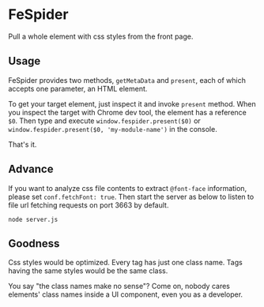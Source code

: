 # FeSpider

Pull a whole element with css styles from the front page.

## Usage

FeSpider provides two methods, `getMetaData` and `present`, each of which accepts one parameter, an HTML element.

To get your target element, just inspect it and invoke `present` method. When you inspect the target with Chrome dev tool, the element has a reference `$0`. Then type and execute `window.fespider.present($0)` or `window.fespider.present($0, 'my-module-name')` in the console.

That's it.

## Advance

If you want to analyze css file contents to extract `@font-face` information, please set `conf.fetchFont: true`. Then start the server as below to listen to file url fetching requests on port 3663 by default.

```
node server.js
```

## Goodness

Css styles would be optimized. Every tag has just one class name. Tags having the same styles would be the same class.

You say "the class names make no sense"? Come on, nobody cares elements' class names inside a UI component, even you as a developer.
